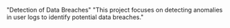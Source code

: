 "Detection of Data Breaches" 
"This project focuses on detecting anomalies in user logs to identify potential data breaches." 
